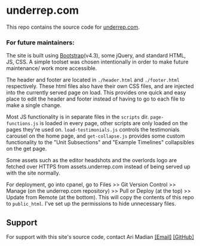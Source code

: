 # underrep.com

This repo contains the source code for [underrep.com](https://underrep.com).

### For future maintainers:

The site is built using [Bootstrap](https://getbootstrap.com/)(v4.3), some jQuery, and standard HTML, JS, CSS. A simple toolset was chosen intentionally in order to make future maintenance/ work more accessible.

The header and footer are located in `./header.html` and `./footer.html` respectively. These html files also have their own CSS files, and are injected into the currently served page on load. This provides one quick and easy place to edit the header and footer instead of having to go to each file to make a single change.

Most JS functionality is in separate files in the `scripts` dir. `page-functions.js` is loaded in every page, other scripts are only loaded on the pages they're used on. `load-testimonials.js` controls the testimonials carousel on the home page, and `get-collapse.js` provides some custom functionality to the "Unit Subsections" and "Example Timelines" collapsibles on the get page.

Some assets such as the editor headshots and the overlords logo are fetched over HTTPS from assets.underrep.com instead of being served up with the site normally.

For deployment, go into cpanel, go to Files >> Git Version Control >> Manage (on the underrep.com repository) >> Pull or Deploy (at the top) >> Update from Remote (at the bottom). This will copy the contents of this repo to `public_html`. I've set up the permissions to hide unnecessary files.

## Support
For support with this site's source code, contact Ari Madian [[Email]](mailto:akmadian@gmail.com) [[GitHub]](https://github.com/akmadian)
